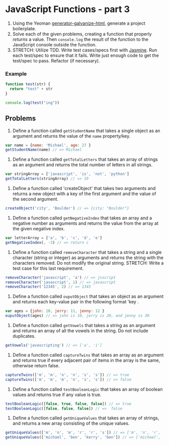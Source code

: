 # JavaScript Functions - part 3

1. Using the Yeoman [generator-galvanize-html](https://github.com/gSchool/generator-galvanize-html), generate a project boilerplate.
1. Solve each of the given problems, creating a function that properly *returns* a value. Then `console.log` the result of the function to the JavaScript console outside the function.
1. STRETCH: Utilize TDD. Write test cases/specs first with [Jasmine](http://jasmine.github.io/). Run each test/spec to ensure that it fails. Write just enough code to get the test/spec to pass. Refactor (if necessary).

### Example

```javascript
function test(str) {
  return "test" + str
}

console.log(test("ing"))
```

## Problems

1. Define a function called `getStudentName` that takes a single object as an argument and returns the value of the `name` property/key.

  ```javascript
  var name = {name: 'Michael', age: 27 }
  getStudentName(name) // => Michael
  ```

1. Define a function called `getTotalLetters` that takes an array of strings as an argument and returns the total number of letters in all strings.

  ```javascript
  var stringArray = ['javascript', 'is', 'not', 'python']
  getTotalLetters(stringArray) // => 19
  ```

1. Define a function called 'createObject' that takes two arguments and returns a new object with a key of the first argument and the value of the second argument.

  ```javascript
  createObject('city', 'Boulder') // => {city: "Boulder"}
  ```

1. Define a function called `getNegativeIndex` that takes an array and a negative number as arguments and returns the value from the array at the given negative index.

  ```javascript
  var letterArray = ['a', 'b', 'c', 'd', 'e']
  getNegativeIndex(, -3) // => return c
  ```

1. Define a function called `removeCharacter` that takes a string and a single character (string or integer) as arguments and returns the string with the characters removed. Do not modify the original string. STRETCH: Write a test case for this last requirement.

  ```javascript
  removeCharacter('javascript', 'a') // => jvscript
  removeCharacter('javascript', 1) // => javascript
  removeCharacter('12345', 2) // => 1345
  ```

1. Define a function called `ouputObject` that takes an object as an argument and returns each key-value pair in the following format 'key .

  ```javascript
  var ages = {john: 10, jerry: 11, jenny: 12 }
  ouputObject(ages) // => john is 10, jerry is 20, and jenny is 30
  ```

1. Define a function called `getVowels` that takes a string as an argument and returns an array of all the vowels in the string. Do not include duplicates.

  ```javascript
  getVowels('javascripting') // => ['a', 'i']
  ```

1. Define a function called `captureTwins` that takes an array as an argument and returns true if every adjacent pair of items in the array is the same, otherwise return false.

  ```javascript
  captureTwins(['m', 'm', 'n', 'n', 's', 's']) // => true
  captureTwins(['m', 'm', 'm', 'n', 's', 's']) // => false
  ```

1. Define a function called `testBooleanLogic` that takes an array of boolean values and returns true if any value is true.

  ```javascript
  testBooleanLogic([false, true, false, false]) // => true
  testBooleanLogic([false, false, false]) // =>  false
  ```

1. Define a function called `getUniqueValues` that takes an array of strings, and returns a new array consisting of the unique values.

  ```javascript
  getUniqueValues(['m', 'n', 'm', 'r', 'r', 's']) // => ['m', 'n', 'r', 's']
  getUniqueValues(['michael', 'ben', 'kerry', 'ben']) // => ['michael', 'ben', 'kerry']
  ```
